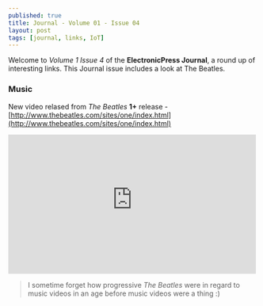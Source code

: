 ```yaml
---
published: true
title: Journal - Volume 01 - Issue 04
layout: post
tags: [journal, links, IoT]
---
```

Welcome to _Volume 1 Issue 4_ of the **ElectronicPress Journal**, a round up of interesting links. This Journal issue includes a look at The Beatles.

### Music

New video relased from _The Beatles_ **1+** release - [http://www.thebeatles.com/sites/one/index.html](http://www.thebeatles.com/sites/one/index.html)

<iframe width="500" height="281" src="https://www.youtube-nocookie.com/embed/S-rB0pHI9fU?rel=0" frameborder="0" allowfullscreen></iframe>

> I sometime forget how progressive _The Beatles_ were in regard to music videos in an age before music videos were a thing :)